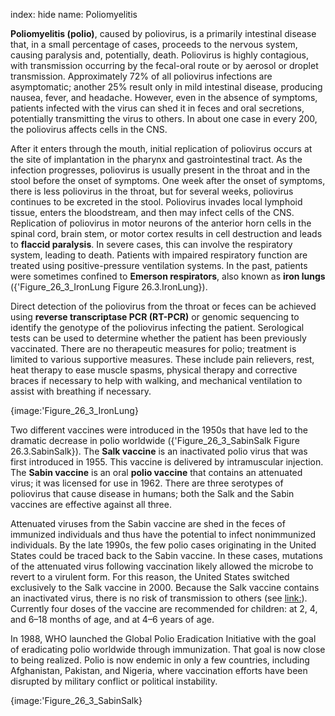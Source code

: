 index: hide
name: Poliomyelitis

 **Poliomyelitis (polio)**, caused by poliovirus, is a primarily intestinal disease that, in a small percentage of cases, proceeds to the nervous system, causing paralysis and, potentially, death. Poliovirus is highly contagious, with transmission occurring by the fecal-oral route or by aerosol or droplet transmission. Approximately 72% of all poliovirus infections are asymptomatic; another 25% result only in mild intestinal disease, producing nausea, fever, and headache. However, even in the absence of symptoms, patients infected with the virus can shed it in feces and oral secretions, potentially transmitting the virus to others. In about one case in every 200, the poliovirus affects cells in the CNS.

After it enters through the mouth, initial replication of poliovirus occurs at the site of implantation in the pharynx and gastrointestinal tract. As the infection progresses, poliovirus is usually present in the throat and in the stool before the onset of symptoms. One week after the onset of symptoms, there is less poliovirus in the throat, but for several weeks, poliovirus continues to be excreted in the stool. Poliovirus invades local lymphoid tissue, enters the bloodstream, and then may infect cells of the CNS. Replication of poliovirus in motor neurons of the anterior horn cells in the spinal cord, brain stem, or motor cortex results in cell destruction and leads to  **flaccid paralysis**. In severe cases, this can involve the respiratory system, leading to death. Patients with impaired respiratory function are treated using positive-pressure ventilation systems. In the past, patients were sometimes confined to  **Emerson respirators**, also known as  **iron lungs** ({'Figure_26_3_IronLung Figure 26.3.IronLung}).

Direct detection of the poliovirus from the throat or feces can be achieved using  **reverse transcriptase PCR (RT-PCR)** or genomic sequencing to identify the genotype of the poliovirus infecting the patient. Serological tests can be used to determine whether the patient has been previously vaccinated. There are no therapeutic measures for polio; treatment is limited to various supportive measures. These include pain relievers, rest, heat therapy to ease muscle spasms, physical therapy and corrective braces if necessary to help with walking, and mechanical ventilation to assist with breathing if necessary.


{image:'Figure_26_3_IronLung}
        

Two different vaccines were introduced in the 1950s that have led to the dramatic decrease in polio worldwide ({'Figure_26_3_SabinSalk Figure 26.3.SabinSalk}). The  **Salk vaccine** is an inactivated polio virus that was first introduced in 1955. This vaccine is delivered by intramuscular injection. The  **Sabin vaccine** is an oral  **polio vaccine** that contains an attenuated virus; it was licensed for use in 1962. There are three serotypes of poliovirus that cause disease in humans; both the Salk and the Sabin vaccines are effective against all three.

Attenuated viruses from the Sabin vaccine are shed in the feces of immunized individuals and thus have the potential to infect nonimmunized individuals. By the late 1990s, the few polio cases originating in the United States could be traced back to the Sabin vaccine. In these cases, mutations of the attenuated virus following vaccination likely allowed the microbe to revert to a virulent form. For this reason, the United States switched exclusively to the Salk vaccine in 2000. Because the Salk vaccine contains an inactivated virus, there is no risk of transmission to others (see <link:>). Currently four doses of the vaccine are recommended for children: at 2, 4, and 6–18 months of age, and at 4–6 years of age.

In 1988, WHO launched the Global Polio Eradication Initiative with the goal of eradicating polio worldwide through immunization. That goal is now close to being realized. Polio is now endemic in only a few countries, including Afghanistan, Pakistan, and Nigeria, where vaccination efforts have been disrupted by military conflict or political instability.


{image:'Figure_26_3_SabinSalk}
        
